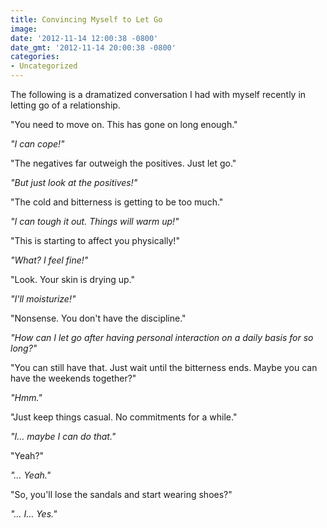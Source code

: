 ```yaml
---
title: Convincing Myself to Let Go
image: 
date: '2012-11-14 12:00:38 -0800'
date_gmt: '2012-11-14 20:00:38 -0800'
categories:
- Uncategorized
---
```

The following is a dramatized conversation I had with myself recently in letting go of a relationship.

"You need to move on. This has gone on long enough."

<em>"I can cope!"</em>

"The negatives far outweigh the positives. Just let go."

<em>"But just look at the positives!"</em>

"The cold and bitterness is getting to be too much."

<em>"I can tough it out. Things will warm up!"</em>

"This is starting to affect you physically!"

<em>"What? I feel fine!"</em>

"Look. Your skin is drying up."

<em>"I'll moisturize!"</em>

"Nonsense. You don't have the discipline."

<em>"How can I let go after having personal interaction on a daily basis for so long?"</em>

"You can still have that. Just wait until the bitterness ends. Maybe you can have the weekends together?"

<em>"Hmm."</em>

"Just keep things casual. No commitments for a while."

<em>"I… maybe I can do that."</em>

"Yeah?"

<em>"… Yeah."</em>

"So, you'll lose the sandals and start wearing shoes?"

<em>"… I… Yes."</em>
